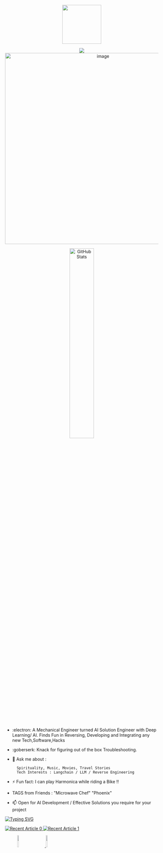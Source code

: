<p align="center">
  <img src="https://42wolfsburg.de/wp-content/uploads/2022/01/42logo_site-5.svg" height="128px">
</p>

<p align="center">
  <img src="[https://raw.githubusercontent.com/mdabir1203/github-stats/master/generated/overview.svg](https://github.com/mdabir1203/github_stats/blob/master/generated/overview.svg)">
  <img src="https://github.com/mdabir1203/mdabir1203/assets/66947064/c073ec6e-76fd-455e-8e78-140facdb8fb5" width="628" alt="image" >
</p>

<p align="center">
 <img src="https://streak-stats.demolab.com?user=mdabir1203&theme=monokai-metallian&hide_border=true&border_radius=3&locale=de&date_format=M%20j%5B%2C%20Y%5D&mode=weekly" alt="GitHub Stats" width="40%" height="40%" > 
</p>
 
  
- :electron: A Mechanical Engineer turned AI Solution Engineer with Deep Learning/ AI.  Finds Fun in Reversing, Developing and Integrating any new Tech,Software,Hacks 
- :goberserk: Knack for figuring out of the box Troubleshooting. 
- 💬 Ask me about : 
        
        Spirituality, Music, Movies, Travel Stories
        Tech Interests : Langchain / LLM / Reverse Engineering
- ⚡ Fun fact: I can play Harmonica while riding a Bike !!  
- TAGS from Friends : "Microwave Chef" "Phoenix"
- 📫 Open for AI Development / Effective Solutions you require for your project

<a href="https://git.io/typing-svg"><img src="https://readme-typing-svg.demolab.com?font=Impact&size=35&duration=5030&pause=1000&color=288AB6&vCenter=true&multiline=true&width=500&height=100&lines=Check+my+recent+Blog+Post" alt="Typing SVG" /></a>
 

<p align="left">
<a target="_blank" href="https://github-readme-medium-recent-article.vercel.app/medium/@md.abir1203/0"><img src="https://github-readme-medium-recent-article.vercel.app/medium/@md.abir1203/0" alt="Recent Article 0">
<a target="_blank" href="https://github-readme-medium-recent-article.vercel.app/medium/@md.abir1203/0"><img src="https://github-readme-medium-recent-article.vercel.app/medium/@md.abir1203/1" alt="Recent Article 1"> 
</p>


<p align="left">
  <img src="https://github.com/mdabir1203/mdabir1203/assets/66947064/d0d9edc9-b97d-4db9-b43f-098018213736"  width="10%" hspace="40" />
  <img src="https://github.com/mdabir1203/mdabir1203/assets/66947064/a03e04e6-06a5-42da-bde5-493185f4e15f" width="10%" />
</p>
